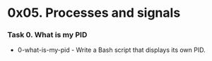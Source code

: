 # 0x05. Processes and signals

### Task 0. What is my PID
* 0-what-is-my-pid - Write a Bash script that displays its own PID.
